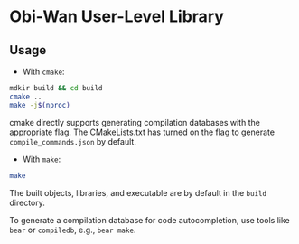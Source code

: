 # Obi-Wan User-Level Library

## Usage

* With `cmake`:

```bash
mdkir build && cd build
cmake ..
make -j$(nproc)
```

cmake directly supports generating compilation databases with the appropriate 
flag. The CMakeLists.txt has turned on the flag to generate `compile_commands.json` 
by default.

* With `make`:

```bash
make
```

The built objects, libraries, and executable are by default in the `build` directory.

To generate a compilation database for code autocompletion, use tools like `bear` or `compiledb`, 
e.g., `bear make`.
